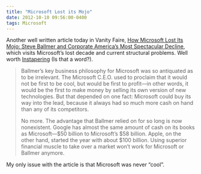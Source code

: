 ```yaml
---
title: "Microsoft Lost its Mojo"
date: 2012-10-10 09:56:00-0400
tags: Microsoft
---
```


Another well written article today in Vanity Faire, [How Microsoft Lost Its Mojo: Steve Ballmer and Corporate America’s Most Spectacular Decline](http://www.vanityfair.com/business/2012/08/microsoft-lost-mojo-steve-ballmer), which visits Microsoft’s lost decade and current structural problems. Well worth [Instapering](http://www.instapaper.com/) (Is that a word?).

> Ballmer’s key business philosophy for Microsoft was so antiquated as to be irrelevant. The Microsoft C.E.O. used to proclaim that it would not be first to be cool, but would be first to profit—in other words, it would be the first to make money by selling its own version of new technologies. But that depended on one fact: Microsoft could buy its way into the lead, because it always had so much more cash on hand than any of its competitors.
> 
> No more. The advantage that Ballmer relied on for so long is now nonexistent. Google has almost the same amount of cash on its books as Microsoft—$50 billion to Microsoft’s $58 billion. Apple, on the other hand, started the year with about $100 billion. Using superior financial muscle to take over a market won’t work for Microsoft or Ballmer anymore.

My only issue with the article is that Microsoft was never “cool”.
